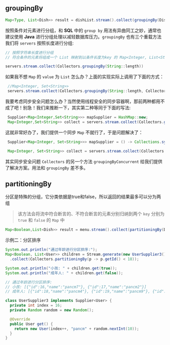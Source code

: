 ## groupingBy

```java
Map<Type, List<Dish>> result = dishList.stream().collect(groupingBy(Dish::getType));
```



按照条件对元素进行分组，和 **SQL** 中的 `group by` 用法有异曲同工之妙，通常也建议使用 **Java** 进行分组处理以减轻数据库压力。`groupingBy` 也有三个重载方法 我们将 `servers` 按照长度进行分组:

```java
// 按照字符串长度进行分组    
// 符合条件的元素将组成一个 List 映射到以条件长度为key 的 Map<Integer, List<String>> 中

servers.stream.collect(Collectors.groupingBy(String::length))
```

如果我不想 `Map` 的 `value` 为 `List` 怎么办？上面的实现实际上调用了下面的方式：

```java
 //Map<Integer, Set<String>>
 servers.stream.collect(Collectors.groupingBy(String::length, Collectors.toSet()))
```

我要考虑同步安全问题怎么办？当然使用线程安全的同步容器啊，那前两种都用不成了吧！别急！我们来推断一下，其实第二种等同于下面的写法:

```java
 Supplier<Map<Integer,Set<String>>> mapSupplier = HashMap::new;
 Map<Integer,Set<String>> collect = servers.stream.collect(Collectors.groupingBy(String::length, mapSupplier, Collectors.toSet()));
```

这就非常好办了，我们提供一个同步 `Map` 不就行了，于是问题解决了：

```java
 Supplier<Map<Integer, Set<String>>> mapSupplier = () -> Collections.synchronizedMap(new HashMap<>());

 Map<Integer, Set<String>> collect = servers.stream.collect(Collectors.groupingBy(String::length, mapSupplier, Collectors.toSet()));
```

其实同步安全问题 `Collectors` 的另一个方法 `groupingByConcurrent` 给我们提供了解决方案。用法和 `groupingBy` 差不多。







## partitioningBy

分区是特殊的分组，它分类依据是true和false，所以返回的结果最多可以分为两组

> 该方法会将流中符合断言的、不符合断言的元素分别归纳到两个 `key` 分别为 `true` 和 `false` 的 `Map` 中

```java
Map<Boolean,List<Dish>> result = menu.stream().collect(partitioningBy(Dish::isVegetarian))
```



示例二：分区排序

```java
System.out.println("通过年龄进行分区排序:");
Map<Boolean, List<User>> children = Stream.generate(new UserSupplier3()).limit(5)
  .collect(Collectors.partitioningBy(p -> p.getId() < 18));

System.out.println("小孩: " + children.get(true));
System.out.println("成年人: " + children.get(false));

// 通过年龄进行分区排序:
// 小孩: [{"id":16,"name":"pancm7"}, {"id":17,"name":"pancm2"}]
// 成年人: [{"id":18,"name":"pancm4"}, {"id":19,"name":"pancm9"}, {"id":20,"name":"pancm6"}]

class UserSupplier3 implements Supplier<User> {
  private int index = 16;
  private Random random = new Random();

  @Override
  public User get() {
    return new User(index++, "pancm" + random.nextInt(10));
  }
}
```




















